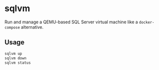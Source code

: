 # sqlvm

Run and manage a QEMU-based SQL Server virtual machine like a `docker-compose` alternative.

## Usage

```bash
sqlvm up
sqlvm down
sqlvm status

